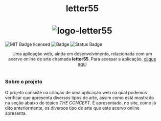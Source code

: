 **<h1 align="center">letter55</h1>**

**<h1 align="center">![logo-letter55](https://user-images.githubusercontent.com/87106760/210088324-ae1388a7-6fb3-4429-a7ce-2df58f5e0c4c.png)</h1>**

![MIT Badge licensed](https://img.shields.io/badge/license-MIT-informational)
![Badge](https://img.shields.io/badge/lançamento-Dezembro-blue)
![Status Badge](https://img.shields.io/badge/status-em_desenvolvimento-yellow)

<p align="center">Uma aplicação web, ainda em desenvolvimento, relacionada com um acervo online de arte chamada <strong>letter55</strong>. Para acessar a aplicação, <a href="#">clique aqui</a></p>

#
### **Sobre o projeto**
O projeto consiste na criação de uma aplicação web na qual podemos verificar que apresenta diversos tipos de arte, assim como está mostrado na seção abaixo do tópico <i>THE CONCEPT</i>. É apresentado, no site, como já dito anteriormente, os diversos tipo de arte que este acervo online apresenta.
